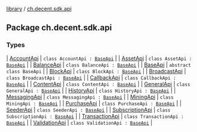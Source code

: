 [library](../index.md) / [ch.decent.sdk.api](./index.md)

## Package ch.decent.sdk.api

### Types

| [AccountApi](-account-api/index.md) | `class AccountApi : `[`BaseApi`](-base-api/index.md) |
| [AssetApi](-asset-api/index.md) | `class AssetApi : `[`BaseApi`](-base-api/index.md) |
| [BalanceApi](-balance-api/index.md) | `class BalanceApi : `[`BaseApi`](-base-api/index.md) |
| [BaseApi](-base-api/index.md) | `abstract class BaseApi` |
| [BlockApi](-block-api/index.md) | `class BlockApi : `[`BaseApi`](-base-api/index.md) |
| [BroadcastApi](-broadcast-api/index.md) | `class BroadcastApi : `[`BaseApi`](-base-api/index.md) |
| [CallbackApi](-callback-api/index.md) | `class CallbackApi : `[`BaseApi`](-base-api/index.md) |
| [ContentApi](-content-api/index.md) | `class ContentApi : `[`BaseApi`](-base-api/index.md) |
| [GeneralApi](-general-api/index.md) | `class GeneralApi : `[`BaseApi`](-base-api/index.md) |
| [HistoryApi](-history-api/index.md) | `class HistoryApi : `[`BaseApi`](-base-api/index.md) |
| [MessagingApi](-messaging-api/index.md) | `class MessagingApi : `[`BaseApi`](-base-api/index.md) |
| [MiningApi](-mining-api/index.md) | `class MiningApi : `[`BaseApi`](-base-api/index.md) |
| [PurchaseApi](-purchase-api/index.md) | `class PurchaseApi : `[`BaseApi`](-base-api/index.md) |
| [SeederApi](-seeder-api/index.md) | `class SeederApi : `[`BaseApi`](-base-api/index.md) |
| [SubscriptionApi](-subscription-api/index.md) | `class SubscriptionApi : `[`BaseApi`](-base-api/index.md) |
| [TransactionApi](-transaction-api/index.md) | `class TransactionApi : `[`BaseApi`](-base-api/index.md) |
| [ValidationApi](-validation-api/index.md) | `class ValidationApi : `[`BaseApi`](-base-api/index.md) |


